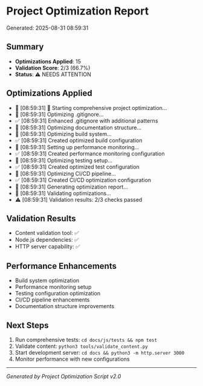 # Project Optimization Report

Generated: 2025-08-31 08:59:31

## Summary
- **Optimizations Applied**: 15
- **Validation Score**: 2/3 (66.7%)
- **Status**: ⚠️ NEEDS ATTENTION

## Optimizations Applied
- 🔧 [08:59:31] 🚀 Starting comprehensive project optimization...
- 🔧 [08:59:31] Optimizing .gitignore...
- ✅ [08:59:31] Enhanced .gitignore with additional patterns
- 🔧 [08:59:31] Optimizing documentation structure...
- 🔧 [08:59:31] Optimizing build system...
- ✅ [08:59:31] Created optimized build configuration
- 🔧 [08:59:31] Setting up performance monitoring...
- ✅ [08:59:31] Created performance monitoring configuration
- 🔧 [08:59:31] Optimizing testing setup...
- ✅ [08:59:31] Created optimized test configuration
- 🔧 [08:59:31] Optimizing CI/CD pipeline...
- ✅ [08:59:31] Created CI/CD optimization configuration
- 🔧 [08:59:31] Generating optimization report...
- 🔧 [08:59:31] Validating optimizations...
- ⚠️ [08:59:31] Validation results: 2/3 checks passed

## Validation Results
- Content validation tool: ✅
- Node.js dependencies: ✅
- HTTP server capability: ✅

## Performance Enhancements
- Build system optimization
- Performance monitoring setup
- Testing configuration optimization
- CI/CD pipeline enhancements
- Documentation structure improvements

## Next Steps
1. Run comprehensive tests: `cd docs/js/tests && npm test`
2. Validate content: `python3 tools/validate_content.py`
3. Start development server: `cd docs && python3 -m http.server 3000`
4. Monitor performance with new configurations

---
*Generated by Project Optimization Script v2.0*
